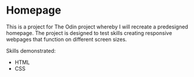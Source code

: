 # Homepage

This is a project for The Odin project whereby I will recreate a predesigned homepage. The project is designed to test skills creating responsive webpages that function on different screen sizes.

Skills demonstrated:
 - HTML
 - CSS
